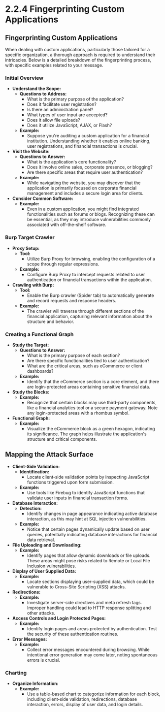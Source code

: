 # 2.2.4 Fingerprinting Custom Applications

## Fingerprinting Custom Applications

When dealing with custom applications, particularly those tailored for a specific organization, a thorough approach is required to understand their intricacies. Below is a detailed breakdown of the fingerprinting process, with specific examples related to your message.

### **Initial Overview**

* **Understand the Scope:**
  * **Questions to Address:**
    * What is the primary purpose of the application?
    * Does it facilitate user registration?
    * Is there an administration panel?
    * What types of user input are accepted?
    * Does it allow file uploads?
    * Does it utilize JavaScript, AJAX, or Flash?
  * **Example:**
    * Suppose you're auditing a custom application for a financial institution. Understanding whether it enables online banking, user registrations, and financial transactions is crucial.
* **Visit the Website:**
  * **Questions to Answer:**
    * What is the application's core functionality?
    * Does it involve online sales, corporate presence, or blogging?
    * Are there specific areas that require user authentication?
  * **Example:**
    * While navigating the website, you may discover that the application is primarily focused on corporate financial management and includes a secure login area for clients.
* **Consider Common Software:**
  * **Example:**
    * Even in a custom application, you might find integrated functionalities such as forums or blogs. Recognizing these can be essential, as they may introduce vulnerabilities commonly associated with off-the-shelf software.

### **Burp Target Crawler**

* **Proxy Setup:**
  * **Tool:**
    * Utilize Burp Proxy for browsing, enabling the configuration of a scope through regular expressions.
  * **Example:**
    * Configure Burp Proxy to intercept requests related to user authentication or financial transactions within the application.
* **Crawling with Burp:**
  * **Tool:**
    * Enable the Burp crawler (Spider tab) to automatically generate and record requests and response headers.
  * **Example:**
    * The crawler will traverse through different sections of the financial application, capturing relevant information about the structure and behavior.

### **Creating a Functional Graph**

* **Study the Target:**
  * **Questions to Answer:**
    * What is the primary purpose of each section?
    * Are there specific functionalities tied to user authentication?
    * What are the critical areas, such as eCommerce or client dashboards?
  * **Example:**
    * Identify that the eCommerce section is a core element, and there are login-protected areas containing sensitive financial data.
* **Study the Blocks:**
  * **Example:**
    * Recognize that certain blocks may use third-party components, like a financial analytics tool or a secure payment gateway. Note any login-protected areas with a rhombus symbol.
* **Functional Graph:**
  * **Example:**
    * Visualize the eCommerce block as a green hexagon, indicating its significance. The graph helps illustrate the application's structure and critical components.

## **Mapping the Attack Surface**

* **Client-Side Validation:**
  * **Identification:**
    * Locate client-side validation points by inspecting JavaScript functions triggered upon form submission.
  * **Example:**
    * Use tools like Firebug to identify JavaScript functions that validate user inputs in financial transaction forms.
* **Database Interaction:**
  * **Detection:**
    * Identify changes in page appearance indicating active database interaction, as this may hint at SQL injection vulnerabilities.
  * **Example:**
    * Notice that certain pages dynamically update based on user queries, potentially indicating database interactions for financial data retrieval.
* **File Uploading and Downloading:**
  * **Example:**
    * Identify pages that allow dynamic downloads or file uploads. These areas might pose risks related to Remote or Local File Inclusion vulnerabilities.
* **Display of User Supplied Data:**
  * **Example:**
    * Locate sections displaying user-supplied data, which could be vulnerable to Cross-Site Scripting (XSS) attacks.
* **Redirections:**
  * **Example:**
    * Investigate server-side directives and meta refresh tags. Improper handling could lead to HTTP response splitting and other attacks.
* **Access Controls and Login Protected Pages:**
  * **Example:**
    * Identify login pages and areas protected by authentication. Test the security of these authentication routines.
* **Error Messages:**
  * **Example:**
    * Collect error messages encountered during browsing. While intentional error generation may come later, noting spontaneous errors is crucial.

### **Charting**

* **Organize Information:**
  * **Example:**
    * Use a table-based chart to categorize information for each block, including client-side validation, redirections, database interaction, errors, display of user data, and login details.
